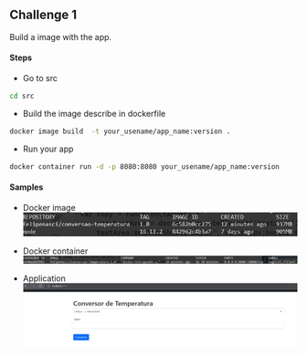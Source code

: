 ## Challenge 1

Build a image with the app.

#### Steps

- Go to src

``` bash
cd src
```

- Build the image describe in dockerfile

```bash
docker image build  -t your_usename/app_name:version .
```

- Run your app

```bash
docker container run -d -p 8080:8080 your_usename/app_name:version
```

#### Samples

- Docker image
![Docker image](https://github.com/FelipeNasci/conversao-temperatura/blob/main/images/docker-image.PNG?raw=true)

- Docker container
![Docker container](https://github.com/FelipeNasci/conversao-temperatura/blob/main/images/docker-contianer.PNG?raw=true)

- Application
![Application](https://github.com/FelipeNasci/conversao-temperatura/blob/main/images/running-app.PNG?raw=true)
